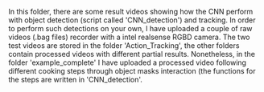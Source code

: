 In this folder, there are some result videos showing how the CNN perform with object detection (script called 'CNN_detection') and tracking.
In order to perform such detections on your own, I have uploaded a couple of raw videos (.bag files) recorder with a intel realsense RGBD camera.
The two test videos are stored in the folder 'Action_Tracking', the other folders contain processed videos with different partial results. 
Nonetheless, in the folder 'example_complete' I have uploaded a processed video following different cooking steps through object masks interaction (the functions 
for the steps are written in 'CNN_detection'.
